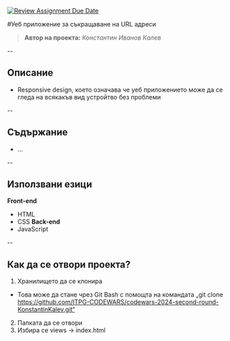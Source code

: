 [![Review Assignment Due Date](https://classroom.github.com/assets/deadline-readme-button-22041afd0340ce965d47ae6ef1cefeee28c7c493a6346c4f15d667ab976d596c.svg)](https://classroom.github.com/a/fULRwKMW)

#Уеб приложение за съкращаване на URL адреси

> **Автор на проекта:** *Константин Иванов Калев*     

--

## Описание
- Responsive design, което означава че уеб приложението може да се гледа на всякакъв вид устройтво без проблеми

--

## Съдържание
- ...

--

## Използвани езици
**Front-end**
- HTML
- CSS
**Back-end**
- JavaScript

--

## Как да се отвори проекта?
1. Хранилището да се клонира
- Това може да стане чрез Git Bash с помощта на командата „git clone https://github.com/ITPG-CODEWARS/codewars-2024-second-round-KonstantinKalev.git“
2. Папката да се отвори
3. Избира се views -> index.html